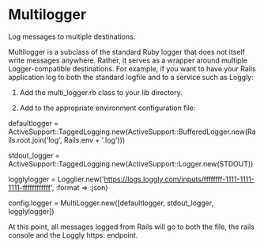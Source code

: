Multilogger
===========

Log messages to multiple destinations.

Multilogger is a subclass of the standard Ruby logger that does not itself write messages anywhere. Rather, it serves as a wrapper around multiple Logger-compatible destinations. For example, if you want to have your Rails application log to both the standard logfile and to a service such as Loggly:

1. Add the multi\_logger.rb class to your lib directory.

2. Add to the appropriate environment configuration file:

  defaultlogger = ActiveSupport::TaggedLogging.new(ActiveSupport::BufferedLogger.new(Rails.root.join('log', Rails.env + '.log')))
  
  stdout_logger = ActiveSupport::TaggedLogging.new(ActiveSupport::Logger.new(STDOUT))

  logglylogger =  Logglier.new('https://logs.loggly.com/inputs/ffffffff-1111-1111-1111-ffffffffffff', :format => :json)

  config.logger = MultiLogger.new([defaultlogger, stdout_logger, logglylogger])

At this point, all messages logged from Rails will go to both the file, the rails console and the Loggly https: endpoint.
